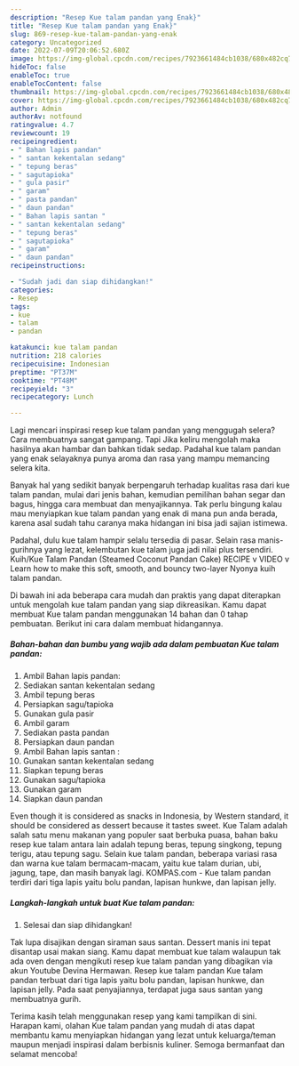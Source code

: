 ```yaml
---
description: "Resep Kue talam pandan yang Enak}"
title: "Resep Kue talam pandan yang Enak}"
slug: 869-resep-kue-talam-pandan-yang-enak
category: Uncategorized
date: 2022-07-09T20:06:52.680Z
image: https://img-global.cpcdn.com/recipes/7923661484cb1038/680x482cq70/kue-talam-pandan-foto-resep-utama.jpg
hideToc: false
enableToc: true
enableTocContent: false
thumbnail: https://img-global.cpcdn.com/recipes/7923661484cb1038/680x482cq70/kue-talam-pandan-foto-resep-utama.jpg
cover: https://img-global.cpcdn.com/recipes/7923661484cb1038/680x482cq70/kue-talam-pandan-foto-resep-utama.jpg
author: Admin
authorAv: notfound
ratingvalue: 4.7
reviewcount: 19
recipeingredient:
- " Bahan lapis pandan"
- " santan kekentalan sedang"
- " tepung beras"
- " sagutapioka"
- " gula pasir"
- " garam"
- " pasta pandan"
- " daun pandan"
- " Bahan lapis santan "
- " santan kekentalan sedang"
- " tepung beras"
- " sagutapioka"
- " garam"
- " daun pandan"
recipeinstructions:

- "Sudah jadi dan siap dihidangkan!"
categories:
- Resep
tags:
- kue
- talam
- pandan

katakunci: kue talam pandan 
nutrition: 218 calories
recipecuisine: Indonesian
preptime: "PT37M"
cooktime: "PT48M"
recipeyield: "3"
recipecategory: Lunch

---
```



Lagi mencari inspirasi resep kue talam pandan yang menggugah selera? Cara membuatnya sangat gampang. Tapi Jika keliru mengolah maka hasilnya akan hambar dan bahkan tidak sedap. Padahal kue talam pandan yang enak selayaknya punya aroma dan rasa yang mampu memancing selera kita.


Banyak hal yang sedikit banyak berpengaruh terhadap kualitas rasa dari kue talam pandan, mulai dari jenis bahan, kemudian pemilihan bahan segar dan bagus, hingga cara membuat dan menyajikannya. Tak perlu bingung kalau mau menyiapkan kue talam pandan yang enak di mana pun anda berada, karena asal sudah tahu caranya maka hidangan ini bisa jadi sajian istimewa.

Padahal, dulu kue talam hampir selalu tersedia di pasar. Selain rasa manis-gurihnya yang lezat, kelembutan kue talam juga jadi nilai plus tersendiri. Kuih/Kue Talam Pandan (Steamed Coconut Pandan Cake) RECIPE v VIDEO v Learn how to make this soft, smooth, and bouncy two-layer Nyonya kuih talam pandan.


Di bawah ini ada beberapa cara mudah dan praktis yang dapat diterapkan untuk mengolah kue talam pandan yang siap dikreasikan. Kamu dapat membuat Kue talam pandan menggunakan 14 bahan dan 0 tahap pembuatan. Berikut ini cara dalam membuat hidangannya.

<!--inarticleads1-->

##### Bahan-bahan dan bumbu yang wajib ada dalam pembuatan Kue talam pandan:

1. Ambil  Bahan lapis pandan:
1. Sediakan  santan kekentalan sedang
1. Ambil  tepung beras
1. Persiapkan  sagu/tapioka
1. Gunakan  gula pasir
1. Ambil  garam
1. Sediakan  pasta pandan
1. Persiapkan  daun pandan
1. Ambil  Bahan lapis santan :
1. Gunakan  santan kekentalan sedang
1. Siapkan  tepung beras
1. Gunakan  sagu/tapioka
1. Gunakan  garam
1. Siapkan  daun pandan


Even though it is considered as snacks in Indonesia, by Western standard, it should be considered as dessert because it tastes sweet. Kue Talam adalah salah satu menu makanan yang populer saat berbuka puasa, bahan baku resep kue talam antara lain adalah tepung beras, tepung singkong, tepung terigu, atau tepung sagu. Selain kue talam pandan, beberapa variasi rasa dan warna kue talam bermacam-macam, yaitu kue talam durian, ubi, jagung, tape, dan masih banyak lagi. KOMPAS.com - Kue talam pandan terdiri dari tiga lapis yaitu bolu pandan, lapisan hunkwe, dan lapisan jelly. 

<!--inarticleads2-->

##### Langkah-langkah untuk buat Kue talam pandan:


1. Selesai dan siap dihidangkan!

Tak lupa disajikan dengan siraman saus santan. Dessert manis ini tepat disantap usai makan siang. Kamu dapat membuat kue talam walaupun tak ada oven dengan mengikuti resep kue talam pandan yang dibagikan via akun Youtube Devina Hermawan. Resep kue talam pandan Kue talam pandan terbuat dari tiga lapis yaitu bolu pandan, lapisan hunkwe, dan lapisan jelly. Pada saat penyajiannya, terdapat juga saus santan yang membuatnya gurih. 

Terima kasih telah menggunakan resep yang kami tampilkan di sini. Harapan kami, olahan Kue talam pandan yang mudah di atas dapat membantu kamu menyiapkan hidangan yang lezat untuk keluarga/teman maupun menjadi inspirasi dalam berbisnis kuliner. Semoga bermanfaat dan selamat mencoba!

